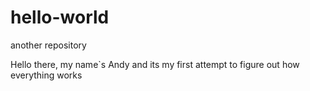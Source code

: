 # hello-world
another repository

Hello there, my name`s Andy and its my first attempt to figure out how everything works
